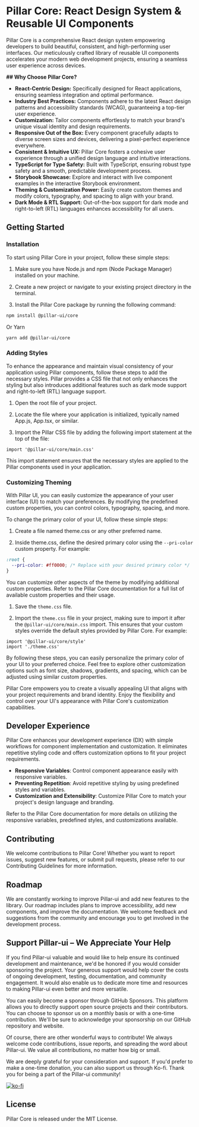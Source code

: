 # Pillar Core: React Design System & Reusable UI Components

Pillar Core is a comprehensive React design system empowering developers to build beautiful, consistent, and high-performing user interfaces. Our meticulously crafted library of reusable UI components accelerates your modern web development projects, ensuring a seamless user experience across devices.

**## Why Choose Pillar Core?**

- **React-Centric Design:** Specifically designed for React applications, ensuring seamless integration and optimal performance.
- **Industry Best Practices:** Components adhere to the latest React design patterns and accessibility standards (WCAG), guaranteeing a top-tier user experience.
- **Customization:** Tailor components effortlessly to match your brand's unique visual identity and design requirements.
- **Responsive Out of the Box:** Every component gracefully adapts to diverse screen sizes and devices, delivering a pixel-perfect experience everywhere.
- **Consistent & Intuitive UX:** Pillar Core fosters a cohesive user experience through a unified design language and intuitive interactions.
- **TypeScript for Type Safety:** Built with TypeScript, ensuring robust type safety and a smooth, predictable development process.
- **Storybook Showcase:** Explore and interact with live component examples in the interactive Storybook environment.
- **Theming & Customization Power:** Easily create custom themes and modify colors, typography, and spacing to align with your brand.
- **Dark Mode & RTL Support:** Out-of-the-box support for dark mode and right-to-left (RTL) languages enhances accessibility for all users.

## Getting Started

### Installation

To start using Pillar Core in your project, follow these simple steps:

1. Make sure you have Node.js and npm (Node Package Manager) installed on your machine.

1. Create a new project or navigate to your existing project directory in the terminal.

1. Install the Pillar Core package by running the following command:

```bash
npm install @pillar-ui/core

```

Or Yarn

```bash
yarn add @pillar-ui/core
```

### Adding Styles

To enhance the appearance and maintain visual consistency of your application using Pillar components, follow these steps to add the necessary styles. Pillar provides a CSS file that not only enhances the styling but also introduces additional features such as dark mode support and right-to-left (RTL) language support.

1. Open the root file of your project.

1. Locate the file where your application is initialized, typically named App.js, App.tsx, or similar.

1. Import the Pillar CSS file by adding the following import statement at the top of the file:

```tsx
import '@pillar-ui/core/main.css'
```

This import statement ensures that the necessary styles are applied to the Pillar components used in your application.

### Customizing Theming

With Pillar UI, you can easily customize the appearance of your user interface (UI) to match your preferences. By modifying the predefined custom properties, you can control colors, typography, spacing, and more.

To change the primary color of your UI, follow these simple steps:

1. Create a file named theme.css or any other preferred name.

1. Inside theme.css, define the desired primary color using the `--pri-color` custom property. For example:

```css
:root {
  --pri-color: #ff0000; /* Replace with your desired primary color */
}
```

You can customize other aspects of the theme by modifying additional custom properties. Refer to the Pillar Core documentation for a full list of available custom properties and their usage.

1. Save the `theme.css` file.

1. Import the `theme.css` file in your project, making sure to import it after the `@pillar-ui/core/main.css` import. This ensures that your custom styles override the default styles provided by Pillar Core. For example:

```tsx
import '@pillar-ui/core/style'
import './theme.css'
```

By following these steps, you can easily personalize the primary color of your UI to your preferred choice. Feel free to explore other customization options such as font size, shadows, gradients, and spacing, which can be adjusted using similar custom properties.

Pillar Core empowers you to create a visually appealing UI that aligns with your project requirements and brand identity. Enjoy the flexibility and control over your UI's appearance with Pillar Core's customization capabilities.

## Developer Experience

Pillar Core enhances your development experience (DX) with simple workflows for component implementation and customization. It eliminates repetitive styling code and offers customization options to fit your project requirements.

- **Responsive Variables**: Control component appearance easily with responsive variables.
- **Preventing Repetition**: Avoid repetitive styling by using predefined styles and variables.
- **Customization and Extensibility**: Customize Pillar Core to match your project's design language and branding.

Refer to the Pillar Core documentation for more details on utilizing the responsive variables, predefined styles, and customizations available.

## Contributing

We welcome contributions to Pillar Core! Whether you want to report issues, suggest new features, or submit pull requests, please refer to our Contributing Guidelines for more information.

## Roadmap

We are constantly working to improve Pillar-ui and add new features to the library. Our roadmap includes plans to improve accessibility, add new components, and improve the documentation. We welcome feedback and suggestions from the community and encourage you to get involved in the development process.

## Support Pillar-ui – We Appreciate Your Help

If you find Pillar-ui valuable and would like to help ensure its continued development and maintenance, we'd be honored if you would consider sponsoring the project. Your generous support would help cover the costs of ongoing development, testing, documentation, and community engagement. It would also enable us to dedicate more time and resources to making Pillar-ui even better and more versatile.

You can easily become a sponsor through GitHub Sponsors. This platform allows you to directly support open source projects and their contributors. You can choose to sponsor us on a monthly basis or with a one-time contribution. We'll be sure to acknowledge your sponsorship on our GitHub repository and website.

Of course, there are other wonderful ways to contribute! We always welcome code contributions, issue reports, and spreading the word about Pillar-ui. We value all contributions, no matter how big or small.

We are deeply grateful for your consideration and support. If you'd prefer to make a one-time donation, you can also support us through Ko-fi. Thank you for being a part of the Pillar-ui community!

[![ko-fi](https://ko-fi.com/img/githubbutton_sm.svg)](https://ko-fi.com/Y8Y210RGNC)

## License

Pillar Core is released under the MIT License.
